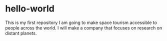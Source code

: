 # hello-world
This is my first repository
I am going to make space tourism accessible to people across the world.
I will make a company that focuses on research on distant planets.
